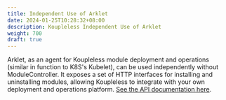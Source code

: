 ```yaml
---
title: Independent Use of Arklet
date: 2024-01-25T10:28:32+08:00
description: Koupleless Independent Use of Arklet
weight: 700
draft: true
---
```


Arklet, as an agent for Koupleless module deployment and operations (similar in function to K8S's Kubelet), can be used independently without ModuleController. It exposes a set of HTTP interfaces for installing and uninstalling modules, allowing Koupleless to integrate with your own deployment and operations platform. [See the API documentation here](https://github.com/koupleless/runtime/blob/main/README.md).


<br/>
<br/>
